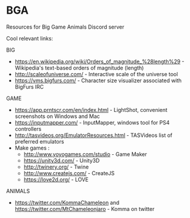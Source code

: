# BGA
Resources for Big Game Animals Discord server

Cool relevant links:

BIG

- https://en.wikipedia.org/wiki/Orders_of_magnitude_%28length%29 - Wikipedia's text-based orders of magnitude (length)
- http://scaleofuniverse.com/ - Interactive scale of the universe tool
- https://vms.bigfurs.com/ - Character size visualizer associated with BigFurs IRC

GAME

- https://app.prntscr.com/en/index.html - LightShot, convenient screenshots on Windows and Mac
- https://inputmapper.com/ - InputMapper, windows tool for PS4 controllers
- http://tasvideos.org/EmulatorResources.html - TASVideos list of preferred emulators
- Make games : 
  - http://www.yoyogames.com/studio - Game Maker
  - https://unity3d.com/ - Unity3D
  - http://twinery.org/ - Twine
  - http://www.createjs.com/ - CreateJS
  - https://love2d.org/ - LOVE



ANIMALS

- https://twitter.com/KommaChameleon and https://twitter.com/MtChameleonjaro - Komma on twitter
